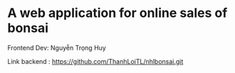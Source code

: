 # A web application for online sales of bonsai 

Frontend Dev: Nguyễn Trọng Huy

Link backend : https://github.com/ThanhLoiTL/nhlbonsai.git

